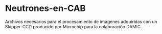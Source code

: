 # Neutrones-en-CAB
Archivos necesarios para el procesamiento de imágenes adquiridas con un Skipper-CCD producido por Microchip para la colaboración DAMIC.

